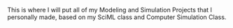This is where I will put all of my Modeling and Simulation Projects that I personally made, based on my SciML class and Computer Simulation Class.
